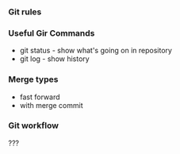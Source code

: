 ### Git rules

### Useful Gir Commands
- git status - show what's going on in repository
- git log - show history

### Merge types
- fast forward
- with merge commit

### Git workflow

???